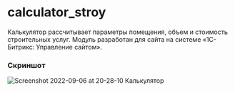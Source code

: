 # calculator_stroy
Калькулятор рассчитывает параметры помещения, объем и стоимость строительных услуг. 
Модуль разработан для сайта на системе «1С-Битрикс: Управление сайтом».
### Скриншот
![Screenshot 2022-09-06 at 20-28-10 Калькулятор](https://user-images.githubusercontent.com/109981473/188701738-ab6dbbf4-e3c3-43a3-9202-1c5a7aa21ede.png)
